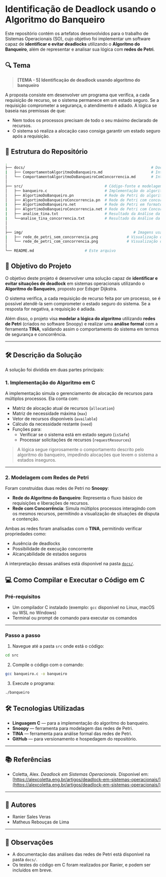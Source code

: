 # Identificação de Deadlock usando o Algoritmo do Banqueiro

Este repositório contém os artefatos desenvolvidos para o trabalho de Sistemas Operacionais (SO), cujo objetivo foi implementar um software capaz de **identificar e evitar deadlocks** utilizando o **Algoritmo do Banqueiro**, além de representar e analisar sua lógica com **redes de Petri**.

## 🔍 Tema

> **[TEMA - 5] Identificação de deadlock usando algoritmo do banqueiro**

A proposta consiste em desenvolver um programa que verifica, a cada requisição de recurso, se o sistema permanece em um estado seguro. Se a requisição comprometer a segurança, o atendimento é adiado. A lógica se baseia nas premissas de que:
- Nem todos os processos precisam de todo o seu máximo declarado de recursos.
- O sistema só realiza a alocação caso consiga garantir um estado seguro após a requisição.

## 📂 Estrutura do Repositório

```bash
.
├── docs/                                                         # Documentação do projeto
|   ├── ComportamentoAlgoritmoDoBanqueiro.md                      # Interpretação da análise feita com o TINA do Algoritmo do Banqueiro
│   └── ComportamentoAlgoritmoDoBanqueiroComConcorrencia.md       # Interpretação da análise feita com o TINA do Algoritmo do Banqueiro com Concorrencia
│
├── src/                                     # Código-fonte e modelagem
│   ├── banqueiro.c                          # Implementação do algoritmo do banqueiro em C
│   ├── AlgortimoDoBanqueiro.pn              # Rede de Petri do algoritmo do banqueiro
│   ├── AlgortimoDoBanqueiroConcorrencia.pn  # Rede de Petri com concorrência
|   ├── AlgortimoDoBanqueiro.net             # Rede de Petri em formato analisável pela TINA
|   ├── AlgortimoDoBanqueiroConcorrencia.net # Rede de Petri com Concorrencia em formato analisável pela TINA 
|   ├── analise_tina.txt                     # Resultado da Análise da TINA para Rede de Petri
|   └──analise_tina_concorrencia.txt         # Resultado da Análise da TINA para Rede de Petri com Concorrencia
│   
│
├── img/                                                  # Imagens usadas na documentação ou apresentação
|   ├── rede_de_petri_sem_concorrencia.png             # Visualização da Rede de Petri do Algoritmo do Banqueiro
│   └── rede_de_petri_com_concorrencia.png             # Visualização da Rede de Petri do Algoritmo do Banqueiro com Concorrencia
│
└── README.md                       # Este arquivo
```

## 🎯 Objetivo do Projeto

O objetivo deste projeto é desenvolver uma solução capaz de **identificar e evitar situações de deadlock** em sistemas operacionais utilizando o **Algoritmo do Banqueiro**, proposto por Edsger Dijkstra.

O sistema verifica, a cada requisição de recurso feita por um processo, se é possível atendê-la sem comprometer o estado seguro do sistema. Se a resposta for negativa, a requisição é adiada.

Além disso, o projeto visa **modelar a lógica do algoritmo** utilizando **redes de Petri** (criados no software Snoopy) e realizar uma **análise formal** com a ferramenta **TINA**, validando assim o comportamento do sistema em termos de segurança e concorrência.

---

## 🛠️ Descrição da Solução

A solução foi dividida em duas partes principais:

### 1. Implementação do Algoritmo em C

A implementação simula o gerenciamento de alocação de recursos para múltiplos processos. Ela conta com:

- Matriz de alocação atual de recursos (`allocation`)
- Matriz de necessidade máxima (`max`)
- Vetor de recursos disponíveis (`available`)
- Cálculo da necessidade restante (`need`)
- Funções para:
  - Verificar se o sistema está em estado seguro (`isSafe`)
  - Processar solicitações de recursos (`requestResources`)

> A lógica segue rigorosamente o comportamento descrito pelo algoritmo do banqueiro, impedindo alocações que levem o sistema a estados inseguros.

---

### 2. Modelagem com Redes de Petri

Foram construídas duas redes de Petri no **Snoopy**:
- **Rede do Algoritmo do Banqueiro**: Representa o fluxo básico de requisições e liberações de recursos.
- **Rede com Concorrência**: Simula múltiplos processos interagindo com os mesmos recursos, permitindo a visualização de situações de disputa e contenção.

Ambas as redes foram analisadas com o **TINA**, permitindo verificar propriedades como:
- Ausência de deadlocks
- Possibilidade de execução concorrente
- Alcançabilidade de estados seguros

A interpretação dessas análises está disponível na pasta [`docs/`](./docs).

## 💻 Como Compilar e Executar o Código em C

### Pré-requisitos

- Um compilador C instalado (exemplo: `gcc` disponível no Linux, macOS ou WSL no Windows)
- Terminal ou prompt de comando para executar os comandos

---

### Passo a passo

1. Navegue até a pasta `src` onde está o código:

```bash
cd src
```

2. Compile o código com o comando:
```bash
gcc banqueiro.c -o banqueiro
```

3. Execute o programa:
```bash
./banqueiro
```
## 🛠️ Tecnologias Utilizadas

- **Linguagem C** — para a implementação do algoritmo do banqueiro.
- **Snoopy** — ferramenta para modelagem das redes de Petri.
- **TINA** — ferramenta para análise formal das redes de Petri.
- **GitHub** — para versionamento e hospedagem do repositório.

---

## 📚 Referências

- Coletta, Alex. *Deadlock em Sistemas Operacionais*. Disponível em: [https://alexcoletta.eng.br/artigos/deadlock-em-sistemas-operacionais/](https://alexcoletta.eng.br/artigos/deadlock-em-sistemas-operacionais/)

---

## 👥 Autores

- Ranier Sales Veras  
- Matheus Rebouças de Lima 

---

## 📌 Observações

- A documentação das análises das redes de Petri está disponível na pasta `docs/`.
- Os testes do código em C foram realizados por Ranier, e podem ser incluídos em breve.




